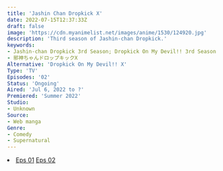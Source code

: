 ```yaml
---
title: 'Jashin Chan Dropkick X'
date: 2022-07-15T12:37:33Z
draft: false
image: 'https://cdn.myanimelist.net/images/anime/1530/124920.jpg'
description: 'Third season of Jashin-chan Dropkick.'
keywords:
- Jashin-chan Dropkick 3rd Season; Dropkick On My Devil!! 3rd Season
- 邪神ちゃんドロップキックX
Alternative: 'Dropkick On My Devil!! X'
Type: 'TV'
Episodes: '02'
Status: 'Ongoing'
Aired: 'Jul 6, 2022 to ?'
Premiered: 'Summer 2022'
Studio:
- Unknown
Source:
- Web manga
Genre:
- Comedy
- Supernatural
---
```


<div class="bc-1 d-g p-5">
<li class="d-g gg-5 gtc-e">
  <a id="allvideo" href="#" data-video="//embed.hugonime.repl.co/videokf.php?id=JashinChanDropKickSS3/Jashin-Chan Dropkick X - 01" rel=nofollow">Eps 01</a>
  <a id="allvideo" href="#" data-video="//embed.hugonime.repl.co/videokf.php?id=JashinChanDropKickSS3/Jashin-Chan Dropkick X - 02" rel=nofollow">Eps 02</a>
</li>
</div>